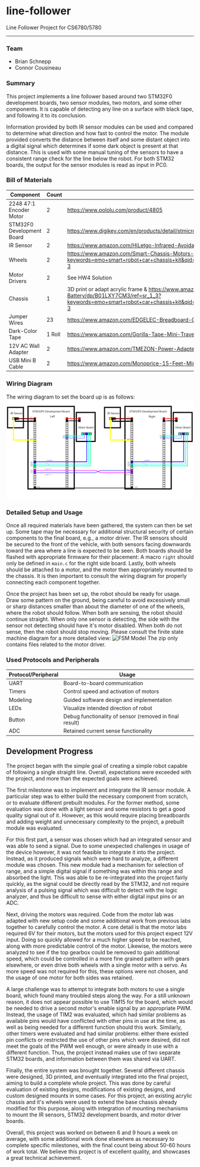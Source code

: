 
  
# line-follower
Line Follower Project for CS6780/5780
____
### Team
 - Brian Schnepp
 - Connor Cousineau

### Summary

This project implements a line follower based around two STM32F0 development boards, two sensor modules, two motors, and some other components. It is capable of detecting any line on a surface with black tape, and following it to its conclusion.

Information provided by both IR sensor modules can be used and compared to determine what direction and how fast to control the motor. The module provided converts the distance between itself and some distant object into a digital signal which determines if some dark object is present at that distance. This is used with some manual tuning of the sensors to have a consistent range check for the line below the robot.
For both STM32 boards, the output for the sensor modules is read as input in PC0.

### Bill of Materials
| Component  | Count  | Store Link  |
|---|---|---|
|2248 47:1 Encoder Motor|  2 |  https://www.pololu.com/product/4805 |
|STM32F0 Development Board|  2 |https://www.digikey.com/en/products/detail/stmicroelectronics/STM32F0DISCOVERY/3045359|
|IR Sensor|  2 |https://www.amazon.com/HiLetgo-Infrared-Avoidance-Reflective-Photoelectric/dp/B07W97H2WS|
|Wheels | 2 | https://www.amazon.com/Smart-Chassis-Motors-Encoder-Battery/dp/B01LXY7CM3/ref=sr_1_3?keywords=emo+smart+robot+car+chassis+kit&qid=1651531657&sprefix=EMO+smart+robot+%2Caps%2C129&sr=8-3 |
|Motor Drivers | 2 | See HW4 Solution |
|Chassis | 1 | 3D print or adapt acrylic frame & https://www.amazon.com/Smart-Chassis-Motors-Encoder-Battery/dp/B01LXY7CM3/ref=sr_1_3?keywords=emo+smart+robot+car+chassis+kit&qid=1651531657&sprefix=EMO+smart+robot+%2Caps%2C129&sr=8-3|
|Jumper Wires | 23 | https://www.amazon.com/EDGELEC-Breadboard-Optional-Assorted-Multicolored/dp/B07GD2BWPY
|Dark-Color Tape | 1 Roll | https://www.amazon.com/Gorilla-Tape-Mini-Travel-Black/dp/B01M2AAGTZ
| 12V AC Wall Adapter | 2 | https://www.amazon.com/TMEZON-Power-Adapter-Supply-2-1mm/dp/B00Q2E5IXW/
| USB Mini B Cable | 2 | https://www.amazon.com/Monoprice-15-Feet-Mini-B-Ferrite-105450/dp/B002KL8N6A/

### Wiring Diagram
The wiring diagram to set the board up is as follows:
![Wiring Diagram](WiringDiragram.png)

### Detailed Setup and Usage
Once all required materials have been gathered, the system can then be set up.  Some tape may be necessary for additional structural security of certain components to the final board, e.g., a motor driver. The IR sensors should be secured to the front of the vehicle, with both sensors facing downwards toward the area where a line is expected to be seen. Both boards should be flashed with appropriate firmware for their placement: A macro ```right``` should only be defined in ```main.c``` for the right side board. Lastly, both wheels should be attached to a motor, and the motor then appropriately mounted to the chassis. It is then important to consult the wiring diagram for properly connecting each component together.

Once the project has been set up, the robot should be ready for usage. Draw some pattern on the ground, being careful to avoid excessively small or sharp distances smaller than about the diameter of one of the wheels, where the robot should follow. When both are sensing, the robot should continue straight. When only one sensor is detecting, the side with the sensor not detecting should have it's motor disabled. When both do not sense, then the robot should stop moving. Please consult the finite state machine diagram for a more detailed view:
![FSM Model](58F1D1B7-348A-478D-A0A1-7C6BF3568DC1.jpg)
The zip only contains files related to the motor driver. 

### Used Protocols and Peripherals
| Protocol/Peripheral  | Usage  |
|---|---|
| UART | Board-to-board communication |
| Timers | Control speed and activation of motors |
| Modeling | Guided software design and implementation |
| LEDs | Visualize intended direction of robot |
| Button | Debug functionality of sensor (removed in final result) |
| ADC | Retained current sense functionality |  

## Development Progress
The project began with the simple goal of creating a simple robot capable of following a single straight line. Overall, expectations were exceeded with the project, and more than the expected goals were achieved.

The first milestone was to implement and integrate the IR sensor module. A particular step was to either build the necessary component from scratch, or to evaluate different prebuilt modules. For the former method, some evaluation was done with a light sensor and some resistors to get a good quality signal out of it. However, as this would require placing breadboards and adding weight and unnecessary complexity to the project, a prebuilt module was evaluated.

For this first part, a sensor was chosen which had an integrated sensor and was able to send a signal. Due to some unexpected challenges in usage of the device however, it was not feasible to integrate it into the project. Instead, as it produced signals which were hard to analyze, a different module was chosen. This new module had a mechanism for selection of range, and a simple digital signal if something was within this range and absorbed the light. This was able to be re-integrated into the project fairly quickly, as the signal could be directly read by the STM32, and not require analysis of a pulsing signal which was difficult to detect with the logic analyzer, and thus be difficult to sense with either digital input pins or an ADC.

Next, driving the motors was required. Code from the motor lab was adapted with new setup code and some additional work from previous labs together to carefully control the motor. A core detail is that the motor labs required 6V for their motors, but the motors used for this project expect 12V input. Doing so quickly allowed for a much higher speed to be reached, along with more predictable control of the motor. Likewise, the motors were analyzed to see if the top gearbox could be removed to gain additional speed, which could be controlled in a more fine grained pattern with gears elsewhere, or even drive both wheels with a single motor with a servo. As more speed was not required for this, these options were not chosen, and the usage of one motor for both sides was retained.

A large challenge was to attempt to integrate both motors to use a single board, which found many troubled steps along the way. For a still unknown reason, it does not appear possible to use TIM15 for the board, which would be needed to drive a second motor's enable signal by an appropriate PWM. Instead, the usage of TIM2 was evaluated, which had similar problems as available pins would have conflicted with other pins in use at the time, as well as being needed for a different function should this work. Similarly, other timers were evaluated and had similar problems: either there existed pin conflicts or restricted the use of other pins which were desired, did not meet the goals of the PWM well enough, or were already in use with a different function. Thus, the project instead makes use of two separate STM32 boards, and information between them was shared via UART.

Finally, the entire system was brought together. Several different chassis were designed, 3D printed, and eventually integrated into the final project, aiming to build a complete whole project. This was done by careful evaluation of existing designs, modifications of existing designs, and custom designed mounts in some cases. For this project, an existing acrylic chassis and it's wheels were used to extend the base chassis already modified for this purpose, along with integration of mounting mechanisms to mount the IR sensors, STM32 development boards, and motor driver boards.

Overall, this project was worked on between 6 and 9 hours a week on average, with some additional work done elsewhere as necessary to complete specific milestones, with the final count being about 50-60 hours of work total. We believe this project is of excellent quality, and showcases a great technical achievement.
